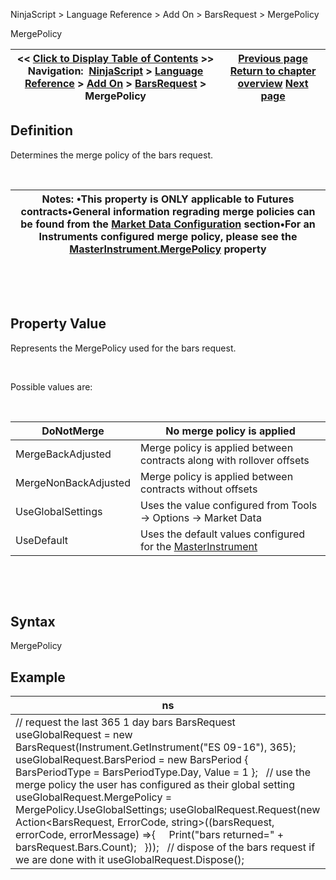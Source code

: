 ﻿


NinjaScript \> Language Reference \> Add On \> BarsRequest \> MergePolicy






















MergePolicy







| \<\< [Click to Display Table of Contents](barsrequest_mergepolicy.md) \>\> **Navigation:**     [NinjaScript](ninjascript.md) \> [Language Reference](language_reference_wip.md) \> [Add On](add_on.md) \> [BarsRequest](barsrequest.md) \> MergePolicy | [Previous page](request.md) [Return to chapter overview](barsrequest.md) [Next page](connection_class.md) |
| --- | --- |











## Definition


Determines the merge policy of the bars request.


 




| Notes: •This property is ONLY applicable to Futures contracts•General information regrading merge policies can be found from the [Market Data Configuration](merge_policy.md) section•For an Instruments configured merge policy, please see the [MasterInstrument.MergePolicy](merge_policy.md) property |
| --- |



 


 


## Property Value


Represents the MergePolicy used for the bars request.


 


Possible values are:


 




| DoNotMerge | No merge policy is applied |
| --- | --- |
| MergeBackAdjusted | Merge policy is applied between contracts along with rollover offsets |
| MergeNonBackAdjusted | Merge policy is applied between contracts without offsets |
| UseGlobalSettings | Uses the value configured from Tools \-\> Options \-\> Market Data |
| UseDefault | Uses the default values configured for the [MasterInstrument](masterinstrument.md) |



 


 


## Syntax


MergePolicy


## 


## Example




| ns |
| --- |
| // request the last 365 1 day bars BarsRequest useGlobalRequest \= new BarsRequest(Instrument.GetInstrument("ES 09\-16"), 365); useGlobalRequest.BarsPeriod \= new BarsPeriod { BarsPeriodType \= BarsPeriodType.Day, Value \= 1 };   // use the merge policy the user has configured as their global setting useGlobalRequest.MergePolicy \= MergePolicy.UseGlobalSettings; useGlobalRequest.Request(new Action\<BarsRequest, ErrorCode, string\>((barsRequest, errorCode, errorMessage) \=\>{      Print("bars returned\=" \+ barsRequest.Bars.Count);   }));   // dispose of the bars request if we are done with it useGlobalRequest.Dispose(); |









